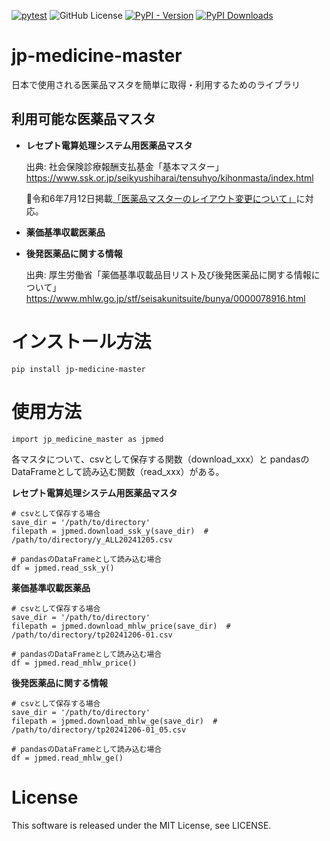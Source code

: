 [![pytest](https://github.com/shiro46mt/jp-medicine-master/actions/workflows/pytest.yml/badge.svg)](https://github.com/shiro46mt/jp-medicine-master/actions/workflows/pytest.yml)
![GitHub License](https://img.shields.io/github/license/shiro46mt/jp-medicine-master)
[![PyPI - Version](https://img.shields.io/pypi/v/jp-medicine-master)](https://pypi.org/project/jp-medicine-master/)
[![PyPI Downloads](https://static.pepy.tech/badge/jp-medicine-master)](https://pepy.tech/projects/jp-medicine-master)

# jp-medicine-master
日本で使用される医薬品マスタを簡単に取得・利用するためのライブラリ

## 利用可能な医薬品マスタ
- **レセプト電算処理システム用医薬品マスタ**

    出典: 社会保険診療報酬支払基金「基本マスター」
    https://www.ssk.or.jp/seikyushiharai/tensuhyo/kihonmasta/index.html

    🎉令和6年7月12日掲載[「医薬品マスターのレイアウト変更について」](https://www.ssk.or.jp/seikyushiharai/tensuhyo/kihonmasta/r06kaiteijoho.files/r06kaitei_20240712.pdf)に対応。

- **薬価基準収載医薬品**
- **後発医薬品に関する情報**

    出典: 厚生労働省「薬価基準収載品目リスト及び後発医薬品に関する情報について」
    https://www.mhlw.go.jp/stf/seisakunitsuite/bunya/0000078916.html

# インストール方法
```
pip install jp-medicine-master
```

# 使用方法
```
import jp_medicine_master as jpmed
```

各マスタについて、csvとして保存する関数（download_xxx）と pandasのDataFrameとして読み込む関数（read_xxx）がある。


**レセプト電算処理システム用医薬品マスタ**
```
# csvとして保存する場合
save_dir = '/path/to/directory'
filepath = jpmed.download_ssk_y(save_dir)  # /path/to/directory/y_ALL20241205.csv

# pandasのDataFrameとして読み込む場合
df = jpmed.read_ssk_y()
```

**薬価基準収載医薬品**
```
# csvとして保存する場合
save_dir = '/path/to/directory'
filepath = jpmed.download_mhlw_price(save_dir)  # /path/to/directory/tp20241206-01.csv

# pandasのDataFrameとして読み込む場合
df = jpmed.read_mhlw_price()
```

**後発医薬品に関する情報**
```
# csvとして保存する場合
save_dir = '/path/to/directory'
filepath = jpmed.download_mhlw_ge(save_dir)  # /path/to/directory/tp20241206-01_05.csv

# pandasのDataFrameとして読み込む場合
df = jpmed.read_mhlw_ge()
```

# License
This software is released under the MIT License, see LICENSE.
